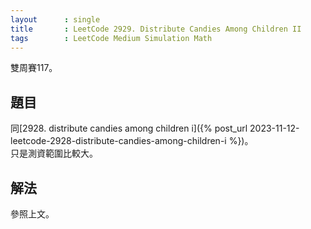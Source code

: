```yaml
---
layout      : single
title       : LeetCode 2929. Distribute Candies Among Children II
tags        : LeetCode Medium Simulation Math
---
```

雙周賽117。

## 題目

同[2928. distribute candies among children i]({% post_url 2023-11-12-leetcode-2928-distribute-candies-among-children-i %})。  
只是測資範圍比較大。  

## 解法

參照上文。  
